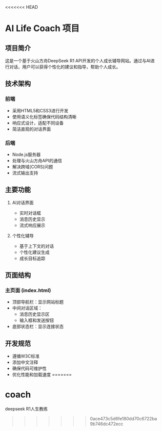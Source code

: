 <<<<<<< HEAD
# AI Life Coach 项目

## 项目简介
这是一个基于火山方舟DeepSeek R1 API开发的个人成长辅导网站。通过与AI进行对话，用户可以获得个性化的建议和指导，帮助个人成长。

## 技术架构
### 前端
- 采用HTML5和CSS3进行开发
- 使用语义化标签确保代码结构清晰
- 响应式设计，适配不同设备
- 简洁直观的对话界面

### 后端
- Node.js服务器
- 处理与火山方舟API的通信
- 解决跨域(CORS)问题
- 流式输出支持

## 主要功能
1. AI对话界面
   - 实时对话框
   - 消息历史显示
   - 流式响应展示

2. 个性化辅导
   - 基于上下文的对话
   - 个性化建议生成
   - 成长目标追踪

## 页面结构
### 主页面 (index.html)
- 顶部导航栏：显示网站标题
- 中间对话区域：
  - 消息历史显示区
  - 输入框和发送按钮
- 底部状态栏：显示连接状态

## 开发规范
- 遵循W3C标准
- 添加中文注释
- 确保代码可维护性
- 优化性能和加载速度
=======
# coach
deepseek R1人生教练
>>>>>>> 0ace473c5d6fe180dd70c6722ba9b746dc472ecc
